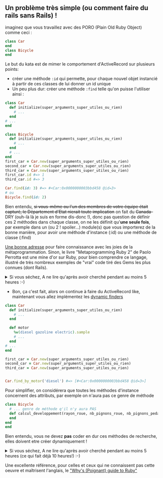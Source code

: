 ## Un problème très simple (ou comment faire du rails sans Rails) !

imaginez que vous travaillez avec des PORO (Plain Old Ruby Object) comme ceci :
```ruby
class Car
end
class Bicycle
end
```

Le but du kata est de mimer le comportement d'ActiveRecord sur plusieurs points:
* créer une méthode `:id` qui permette, pour chaque nouvel objet instancié à
partir de ces classes de lui donner un id unique  
* Un peu plus dur: créer une méthode `:find` telle qu'on puisse l'utiliser ainsi :
```ruby
class Car
  def initialize(super_arguments_super_utiles_ou_rien)
    # ...
  end
# ...
end

class Bicycle
  def initialize(super_arguments_super_utiles_ou_rien)
    # ...
  end
  # ...
end
first_car = Car.new(super_arguments_super_utiles_ou_rien)
second_car = Car.new(super_arguments_super_utiles_ou_rien)
third_car = Car.new(super_arguments_super_utiles_ou_rien)
first_car.id #=> 1
third_car.id #=> 3

Car.find(id: 3) #=> #<Car:0x0000000003bbd458 @id=3>
# ou
Bicycle.find(id: 2)
```
Bien entendu, ~~si vous-même ou l'un des membres de votre équipe était capturé, le Département d'Etat nierait toute 
implication~~ on fait du ~~Canada-~~ DRY (ouh-là là je suis en forme dis-donc !), donc pas question de définir ces 2 méthodes 
dans chaque classe, on ne les définit qu'**une seule fois**, par exemple dans un (ou 2 ! spoiler...) module(s) que vous 
importerez de la bonne manière, pour avoir une méthode d'instance (:id) ou une méthode de classe (:find) 
  
 [Une bonne adresse](https://blog.eq8.eu/til/metaprogramming-ruby-examples.html) pour faire connaissance avec les joies de la métaprogrammation. Sinon, le livre "Metaprogramming Ruby 2" de Paolo Perrotta est une mine d'or sur Ruby, pour bien comprendre ce langage, illustré de très nombreux exemples de "vrai" code tiré des Gems les plus connues (dont Rails).  
 
<details>
  <summary>Si vous séchez, A ne lire qu'après avoir cherché pendant au moins 5 heures :-)</summary>
  
    * pour commencer, vous pouvez coder ces méthodes directement dans la classe Car, on verra après pour les mettre dans des modules  
    * il y a plusieurs façons de procéder, mais commencez avec des variables de classe (mais si vous connaissez, 
     les @@nom_variable)
    * Maintenant, refactorisez en [virant les variables de classes](https://kakesa.net/blog/ruby-pourquoi-eviter-les-variables-de-classes/)
    pour les ids, en les remplaçant par des variables d'instance de classe (ben oui, puisque les classes sont aussi des
    objets, elles peuvent avoir leur variable d'instance (de class)
    * pour la méthode `Car.all` demandez à votre oracle préféré comment connaître toutes les instances d'une classe OU 
    consulter la [doc](https://ruby-doc.org/core-2.6.5/ObjectSpace.html), vu qu'il n'y a que 6 méthodes, trouver la bonne 
    ne devrait pas être trop dur !
    * YAPUKA extraire toutes vos belles méthodes pour les mettre dans des modules, un pour les méthodes d'instances, un 
    autre pour celles de classe et de les importer correctement grâce à **2** méthodes, une pour chacun des modules, que 
    vous trouverez [ici](https://ruby-doc.org/core-2.6.5/Module.html)
</details>  
  
* Bon, ça c'est fait, alors on continue à faire du ActiveRecord like, maintenant vous allez implémentez les 
[dynamic finders](https://guides.rubyonrails.org/active_record_querying.html#dynamic-finders)  
```ruby
class Car
  def initialize(super_arguments_super_utiles_ou_rien)
    # ...
  end

  def motor
    %w(diesel gazoline electric).sample
    # ...
  end
# ...
end

first_car = Car.new(super_arguments_super_utiles_ou_rien)
second_car = Car.new(super_arguments_super_utiles_ou_rien)
third_car = Car.new(super_arguments_super_utiles_ou_rien)


Car.find_by_motor('diesel') #=> [#<Car:0x0000000003bbd458 @id=3>]
```
Pour simplifier, on considérera que toutes les méthodes d'instance concernent des attributs, par exemple on n'aura pas 
ce genre de méthode
```ruby
class Bicycle
  # ... genre de méthode q'il n'y aura PAS
  def calcul_developpement(rayon_roue, nb_pignons_roue, nb_pignons_pedalier)
  end 
end
end

```
Bien entendu, vous ne devez **pas** coder en dur ces méthodes de recherche, elles doivent etre créer dynamiquement !   

<details>
  <summary>Si vous séchez, A ne lire qu'après avoir cherché pendant au moins 5 heures (ce qui fait déjà 10 heures!) :-)</summary>
  
    Pour ce faire vous allez avoir besoin de :
    * tout d'abord, il vous faut retrouver les méthodes définies sur chaque classe. Heureusement votre meilleur ami est 
    (toujours) là pour vous aider : la [doc officielle de Ruby](https://ruby-doc.org/core-2.6.5/Module.html) ! A vous de 
    regarder quelle méthode ferait cela.  
    * maintenant qu'on a les noms des méthodes d'instances, on va itérer dessus, en définissant dynamiquement. Des méthodes
    comme `Module#class_eval`, `Module#define_method` ou `Object#send` peuvent vous être utiles (ou pas, suivant votre 
    implémentation !)
</details>  
  
Une excellente référence, pour celles et ceux qui ne connaissent pas cette oeuvre et maîtrisent l'anglais, le ["Why's (Poignant) guide to Ruby"](https://poignant.guide/book/chapter-6.html)
